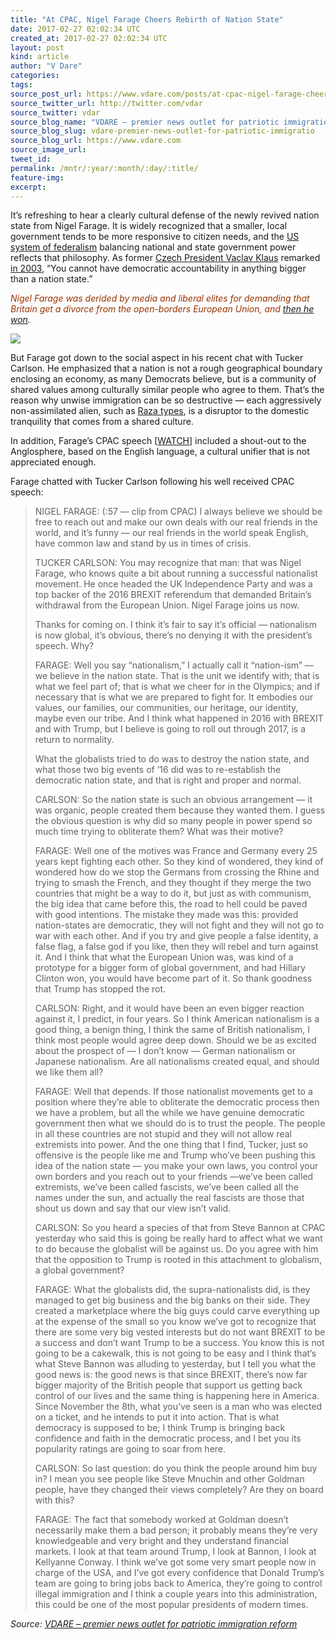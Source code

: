 ```yaml
---
title: "At CPAC, Nigel Farage Cheers Rebirth of Nation State"
date: 2017-02-27 02:02:34 UTC
created_at: 2017-02-27 02:02:34 UTC
layout: post
kind: article
author: "V Dare"
categories: 
tags: 
source_post_url: https://www.vdare.com/posts/at-cpac-nigel-farage-cheers-rebirth-of-nation-state
source_twitter_url: http://twitter.com/vdar
source_twitter: vdar
source_blog_name: "VDARE – premier news outlet for patriotic immigration reform"
source_blog_slug: vdare-premier-news-outlet-for-patriotic-immigratio
source_blog_url: https://www.vdare.com
source_image_url: 
tweet_id:
permalink: /mntr/:year/:month/:day/:title/
feature-img: 
excerpt:
---
```

<div class="pf-content"><p>It’s refreshing to hear a clearly cultural defense of the newly revived nation state from Nigel Farage. It is widely recognized that a smaller, local government tends to be more responsive to citizen needs, and the <a href="https://en.wikipedia.org/wiki/Federalism_in_the_United_States">US system of federalism</a> balancing national and state government power reflects that philosophy. As former <a href="http://www.limitstogrowth.org/articles/2016/11/26/vaclav-klaus-salutes-revolutionary-change-in-america/">Czech President Vaclav Klaus</a> remarked <a href="http://web.archive.org/web/20050211105358/http:/www.washtimes.com/world/20031124-110833-1781r.htm">in 2003</a>, “You cannot have democratic accountability in anything bigger than a nation state.”</p>
<p><i><span style="color: #993300;">Nigel Farage was derided by media and liberal elites for demanding that Britain get a divorce from the open-borders European Union, and</span> <a href="http://www.limitstogrowth.org/articles/2016/06/25/media-melts-down-over-brexit-outcome/">then he won</a>.</i></p>
<p><img src="http://www.limitstogrowth.org/ltg-uploads/2016/06/BrexitNigelFarageBreakingPoint.jpg"></p>
<p>But Farage got down to the social aspect in his recent chat with Tucker Carlson. He emphasized that a nation is not a rough geographical boundary enclosing an economy, as many Democrats believe, but is a community of shared values among culturally similar people who agree to them. That’s the reason why unwise immigration can be so destructive — each aggressively non-assimilated alien, such as <a href="http://www.vdare.com/articles/memo-from-mexico-by-allan-wall-35">Raza types</a>, is a disruptor to the domestic tranquility that comes from a shared culture.</p>
<p>In addition, Farage’s CPAC speech [<a href="https://www.youtube.com/watch?v=Ww5Vzb1Y5TQ">WATCH</a>] included a shout-out to the Anglosphere, based on the English language, a cultural unifier that is not appreciated enough.</p>
<p>Farage chatted with Tucker Carlson following his well received CPAC speech:</p>
<p></p>
<blockquote><p>NIGEL FARAGE: (:57 — clip from CPAC) I always believe we should be free to reach out and make our own deals with our real friends in the world, and it’s funny — our real friends in the world speak English, have common law and stand by us in times of crisis.</p>
<p>TUCKER CARLSON: You may recognize that man: that was Nigel Farage, who knows quite a bit about running a successful nationalist movement. He once headed the UK Independence Party and was a top backer of the 2016 BREXIT referendum that demanded Britain’s withdrawal from the European Union. Nigel Farage joins us now.</p>
<p>Thanks for coming on. I think it’s fair to say it’s official — nationalism is now global, it’s obvious, there’s no denying it with the president’s speech. Why?</p>
<p>FARAGE: Well you say “nationalism,” I actually call it “nation-ism” — we believe in the nation state. That is the unit we identify with; that is what we feel part of; that is what we cheer for in the Olympics; and if necessary that is what we are prepared to fight for. It embodies our values, our families, our communities, our heritage, our identity, maybe even our tribe. And I think what happened in 2016 with BREXIT and with Trump, but I believe is going to roll out through 2017, is a return to normality.</p>
<p>What the globalists tried to do was to destroy the nation state, and what those two big events of ’16 did was to re-establish the democratic nation state, and that is right and proper and normal.<span id="more-14793"></span></p>
<p>CARLSON: So the nation state is such an obvious arrangement — it was organic, people created them because they wanted them. I guess the obvious question is why did so many people in power spend so much time trying to obliterate them? What was their motive?</p><div id="57966237cc52c74a5e1363c4" class="vdb_player vdb_57966237cc52c74a5e1363c456bcd17ce4b018167fea5539">    </div>
<p>FARAGE: Well one of the motives was France and Germany every 25 years kept fighting each other. So they kind of wondered, they kind of wondered how do we stop the Germans from crossing the Rhine and trying to smash the French, and they thought if they merge the two countries that might be a way to do it, but just as with communism, the big idea that came before this, the road to hell could be paved with good intentions. The mistake they made was this: provided nation-states are democratic, they will not fight and they will not go to war with each other. And if you try and give people a false identity, a false flag, a false god if you like, then they will rebel and turn against it. And I think that what the European Union was, was kind of a prototype for a bigger form of global government, and had Hillary Clinton won, you would have become part of it. So thank goodness that Trump has stopped the rot.</p>
<p>CARLSON: Right, and it would have been an even bigger reaction against it, I predict, in four years. So I think American nationalism is a good thing, a benign thing, I think the same of British nationalism, I think most people would agree deep down. Should we be as excited about the prospect of — I don’t know — German nationalism or Japanese nationalism. Are all nationalisms created equal, and should we like them all?</p>
<p>FARAGE: Well that depends. If those nationalist movements get to a position where they’re able to obliterate the democratic process then we have a problem, but all the while we have genuine democratic government then what we should do is to trust the people. The people in all these countries are not stupid and they will not allow real extremists into power. And the one thing that I find, Tucker, just so offensive is the people like me and Trump who’ve been pushing this idea of the nation state — you make your own laws, you control your own borders and you reach out to your friends —we’ve been called extremists, we’ve been called fascists, we’ve been called all the names under the sun, and actually the real fascists are those that shout us down and say that our view isn’t valid.</p>
<p>CARLSON: So you heard a species of that from Steve Bannon at CPAC yesterday who said this is going be really hard to affect what we want to do because the globalist will be against us. Do you agree with him that the opposition to Trump is rooted in this attachment to globalism, a global government?</p>
<p>FARAGE: What the globalists did, the supra-nationalists did, is they managed to get big business and the big banks on their side. They created a marketplace where the big guys could carve everything up at the expense of the small so you know we’ve got to recognize that there are some very big vested interests but do not want BREXIT to be a success and don’t want Trump to be a success. You know this is not going to be a cakewalk, this is not going to be easy and I think that’s what Steve Bannon was alluding to yesterday, but I tell you what the good news is: the good news is that since BREXIT, there’s now far bigger majority of the British people that support us getting back control of our lives and the same thing is happening here in America. Since November the 8th, what you’ve seen is a man who was elected on a ticket, and he intends to put it into action. That is what democracy is supposed to be; I think Trump is bringing back confidence and faith in the democratic process, and I bet you its popularity ratings are going to soar from here.</p>
<p>CARLSON: So last question: do you think the people around him buy in? I mean you see people like Steve Mnuchin and other Goldman people, have they changed their views completely? Are they on board with this?</p>
<p>FARAGE: The fact that somebody worked at Goldman doesn’t necessarily make them a bad person; it probably means they’re very knowledgeable and very bright and they understand financial markets. I look at that team around Trump, I look at Bannon, I look at Kellyanne Conway. I think we’ve got some very smart people now in charge of the USA, and I’ve got every confidence that Donald Trump’s team are going to bring jobs back to America, they’re going to control illegal immigration and I think a couple years into this administration, this could be one of the most popular presidents of modern times.</p></blockquote>
</div><div class="">
    <i>Source: <a href="https://www.vdare.com">VDARE – premier news outlet for patriotic immigration reform</a></i>
</div>
